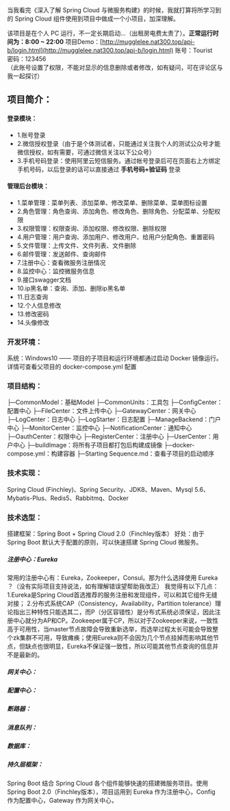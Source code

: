 当我看完《深入了解 Spring Cloud 与微服务构建》的时候，我就打算将所学习到的 Spring Cloud 组件使用到项目中做成一个小项目，加深理解。

该项目是在个人 PC 运行，不一定长期启动...（出租房电费太贵了）。**正常运行时间为：8:00 ~ 22:00**
项目Demo：[http://mugglelee.nat300.top/api-b/login.html](http://mugglelee.nat300.top/api-b/login.html)
账号：Tourist  
密码：123456  
（此账号设置了权限，不能对显示的信息删除或者修改，如有疑问，可在评论区与我一起探讨）

## 项目简介：

#### 登录模块：
- 1.账号登录
- 2.微信授权登录（由于是个体测试者，只能通过关注我个人的测试公众号才能微信授权，如有需要，可通过微信关注以下公众号）
- 3.手机号码登录：使用阿里云短信服务。通过帐号登录后可在页面右上方绑定手机号码，以后登录的话可以直接通过 **手机号码+验证码** 登录

#### 管理后台模块：
- 1.菜单管理：菜单列表、添加菜单、修改菜单、删除菜单、菜单图标设置
- 2.角色管理：角色查询、添加角色、修改角色、删除角色、分配菜单、分配权限
- 3.权限管理：权限查询、添加权限、修改权限、删除权限
- 4.用户管理：用户查询、添加用户、修改用户、给用户分配角色、重置密码
- 5.文件管理：上传文件、文件列表、文件删除
- 6.邮件管理：发送邮件、查询邮件
- 7.注册中心：查看微服务注册情况
- 8.监控中心：监控微服务信息
- 9.接口swagger文档
- 10.ip黑名单：查询、添加、删除ip黑名单
- 11.日志查询
- 12.个人信息修改
- 13.修改密码
- 14.头像修改


### 开发环境：
系统：Windows10 —— 项目的子项目和运行环境都通过启动 Docker 镜像运行。详情可查看父项目的 docker-compose.yml 配置

### 项目结构：

├─CommonModel：基础Model
├─CommonUnits：工具包
├─ConfigCenter：配置中心
├─FileCenter：文件上传中心
├─GatewayCenter：网关中心
├─LogCenter：日志中心
├─LogStarter：日志配置
├─ManageBackend：门户中心
├─MonitorCenter：监控中心
├─NotificationCenter：通知中心
├─OauthCenter：权限中心
├─RegisterCenter：注册中心
├─UserCenter：用户中心
├─buildImage：将所有子项目都打包后构建成镜像
├─docker-compose.yml：构建容器
├─Starting Sequence.md：查看子项目的启动顺序

### 技术实现：
Spring Cloud (Finchley)、Spring Security、JDK8、Maven、Mysql 5.6、Mybatis-Plus、Redis5、Rabbitmq、Docker

### 技术选型：

搭建框架：Spring Boot + Spring Cloud 2.0（Finchley版本）
好处：由于Spring Boot 默认大于配置的原则，可以快速搭建 Spring Cloud 微服务。

##### 注册中心：Eureka 
常用的注册中心有：Eureka，Zookeeper，Consul。那为什么选择使用 Eureka ？（没有实际项目支持说法，如有理解错误望帮助我改正）
我觉得有以下几点：
1.Eureka是Spring Cloud首选推荐的服务注册和发现组件，可以和其它组件无缝对接；
2.分布式系统CAP（Consistency，Availability，Partition tolerance）理论指出三种特性只能选其二，而P（分区容错性）是分布式系统必须保证，因此注册中心就分为AP和CP。Zookeeper属于CP，所以对于Zookeeper来说，一致性高于可用性，当master节点故障会导致重新选举，而选举过程太长可能会导致整个zk集群不可用，导致瘫痪；使用Eureka则不会因为几个节点挂掉而影响其他节点，但缺点也很明显，Eureka不保证强一致性，所以可能其他节点查询的信息并不是最新的。
##### 网关中心：
##### 配置中心：
##### 断路器：
##### 消息队列：
##### 数据库：
##### 持久层框架：



Spring Boot 结合 Spring Cloud 各个组件能够快速的搭建微服务项目。使用 Spring Boot 2.0（Finchley版本），项目运用到 Eureka 作为注册中心，Config 作为配置中心，Gateway 作为网关中心，